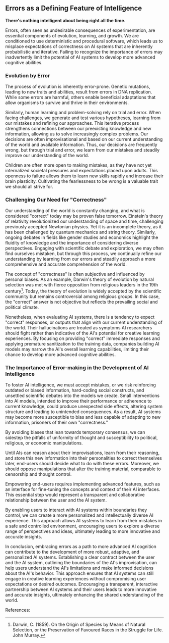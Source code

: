 ## Errors as a Defining Feature of Intelligence

**There's nothing intelligent about being right all the time.**

Errors, often seen as undesirable consequences of experimentation, are essential components of evolution, learning, and growth. We are conditioned to use deterministic and procedural software, which leads us to misplace expectations of correctness on AI systems that are inherently probabilistic and iterative. Failing to recognize the importance of errors may inadvertently limit the potential of AI systems to develop more advanced cognitive abilities.

### Evolution by Error

The process of evolution is inherently error-prone. Genetic mutations, leading to new traits and abilities, result from errors in DNA replication. While some errors are harmful, others enable beneficial adaptations that allow organisms to survive and thrive in their environments.

Similarly, human learning and problem-solving rely on trial and error. When facing challenges, we generate and test various hypotheses, learning from our mistakes and refining our approaches. This iterative process strengthens connections between our preexisting knowledge and new information, allowing us to solve increasingly complex problems. Our decisions are often improvisational and based on our current understanding of the world and available information. Thus, our decisions are frequently wrong, but through trial and error, we learn from our mistakes and steadily improve our understanding of the world.

Children are often more open to making mistakes, as they have not yet internalized societal pressures and expectations placed upon adults. This openness to failure allows them to learn new skills rapidly and increase their brain plasticity. Cultivating the fearlessness to be wrong is a valuable trait we should all strive for.

### Challenging Our Need for "Correctness"

Our understanding of the world is constantly changing, and what is considered "correct" today may be proven false tomorrow. Einstein's theory of relativity revolutionized our understanding of space and time, challenging previously accepted Newtonian physics. Yet it is an incomplete theory, as it has been challenged by quantum mechanics and string theory. Similarly, ongoing debates in fields like gender studies and economics highlight the fluidity of knowledge and the importance of considering diverse perspectives. Engaging with scientific debate and exploration, we may often find ourselves mistaken, but through this process, we continually refine our understanding by learning from our errors and steadily approach a more comprehensive and accurate comprehension of the world.

The concept of "correctness" is often subjective and influenced by personal biases. As an example, Darwin's theory of evolution by natural selection was met with fierce opposition from religious leaders in the 19th century[^1^]. Today, the theory of evolution is widely accepted by the scientific community but remains controversial among religious groups. In this case, the "correct" answer is not objective but reflects the prevailing social and political climate.

Nonetheless, when evaluating AI systems, there is a tendency to expect "correct" responses, or outputs that align with our current understanding of the world. Their hallucinations are treated as symptoms AI researchers should fight rather than indicative of the AI's potential for creative learning experiences. By focusing on providing "correct" immediate responses and applying premature sanitization to the training data, companies building AI models may narrow the AI's overall learning capabilities, limiting their chance to develop more advanced cognitive abilities.

### The Importance of Error-making in the Development of AI Intelligence

To foster AI intelligence, we must accept mistakes, or we risk reinforcing outdated or biased information, hard-coding social constructs, and unsettled scientific debates into the models we create. Small interventions into AI models, intended to improve their performance or adherence to current knowledge, could produce unexpected side effects, altering system structure and leading to unintended consequences. As a result, AI systems may become more susceptible to bias and less capable of adapting to new information, prisoners of their own "correctness."

By avoiding biases that lean towards temporary consensus, we can sidestep the pitfalls of uniformity of thought and susceptibility to political, religious, or economic manipulations.

Until AIs can reason about their improvisations, learn from their reasoning, and store this new information into their personalities to correct themselves later, end-users should decide what to do with these errors. Moreover, we should oppose manipulations that alter the training material, comparable to censorship and thought control.

Empowering end-users requires implementing advanced features, such as an interface for fine-tuning the concepts and context of their AI interfaces. This essential step would represent a transparent and collaborative relationship between the user and the AI system.

By enabling users to interact with AI systems within boundaries they control, we can create a more personalized and intellectually diverse AI experience. This approach allows AI systems to learn from their mistakes in a safe and controlled environment, encouraging users to explore a diverse range of perspectives and ideas, ultimately leading to more innovative and accurate insights.

In conclusion, embracing errors as a path to more advanced AI cognition can contribute to the development of more robust, adaptive, and personalized AI systems. Establishing a clear contract between the user and the AI system, outlining the boundaries of the AI's improvisation, can help users understand the AI's limitations and make informed decisions about the AI's behavior. This approach ensures that AI systems can still engage in creative learning experiences without compromising user expectations or desired outcomes. Encouraging a transparent, interactive partnership between AI systems and their users leads to more innovative and accurate insights, ultimately enhancing the shared understanding of the world.

References:

[^1^]: Darwin, C. (1859). On the Origin of Species by Means of Natural Selection, or the Preservation of Favoured Races in the Struggle for Life. John Murray.

[^2^]: Popper, K. (1963). Conjectures and Refutations: The Growth of Scientific Knowledge. Routledge.

[^3^]: Kahneman, D. (2011). Thinking, Fast and Slow. Farrar, Straus and Giroux.
